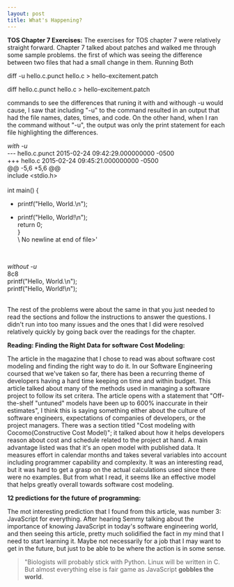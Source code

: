 ```yaml
---
layout: post
title: What's Happening?
---
```

   
__TOS Chapter 7 Exercises:__
The exercises for TOS chapter 7 were relatively straight forward. Chapter 7 talked about patches and walked me through some sample problems. the first of which was seeing the difference between two files that had a small change in them. Running Both
<br>

diff -u hello.c.punct hello.c > hello-excitement.patch

diff hello.c.punct hello.c > hello-excitement.patch
<br>

commands to see the differences that runing it with and withough -u would cause, I saw that including "-u" to the command resulted in an output that had the file names, dates, times, and code. On the other hand, when I ran the command without "-u", the output was only the print statement for each file highlighting the differences.
<br>

_with -u_
<br>
--- hello.c.punct	2015-02-24 09:42:29.000000000 -0500  
+++ hello.c	2015-02-24 09:45:21.000000000 -0500  
@@ -5,6 +5,6 @@  
include <stdio.h>  
<br> 
int main() {  
-    printf("Hello, World.\n");  
+    printf("Hello, World!\n");  
     return 0;  
 }  
\ No newline at end of file>'  
<br>

_without -u_
<br>
8c8  
    printf("Hello, World.\n");  
    printf("Hello, World!\n");  
<br>

The rest of the problems were about the same in that you just needed to read the sections and follow the instructions to answer the questions. I didn't run into too many issues and the ones that I did were resolved relatively quickly by going back over the readings for the chapter.
<br>

__Reading: Finding the Right Data for software Cost Modeling:__

The article in the magazine that I chose to read was about software cost modeling and finding the right way to do it. In our Software Engineering coursed that we've taken so far, there has been a recurring theme of developers having a hard time keeping on time and within budget. This article talked about many of the methods used in managing a software project to follow its set critera. The article opens with a statement that "Off-the-shelf "untuned" models have been up to 600% inaccurate in their estimates", I think this is saying something either about the culture of software engineers, expectations of companies of developers, or the project managers. There was a section titled "Cost modeling with Cocomo(Constructive Cost Model)"; it talked about how it helps developers reason about cost and schedule related to the project at hand. A main advantage listed was that it's an open model with published data. It measures effort in calendar months and takes several variables into account including programmer capability and complexity. It was an interesting read, but it was hard to get a grasp on the actual calculations used since there were no examples. But from what I read, it seems like an effective model that helps greatly overall towards software cost modeling.
<br>

__12 predictions for the future of programming:__

The mot interesting prediction that I found from this article, was number 3: JavaScript for everything. After hearing Semmy talking about the importance of knowing JavaScript in today's software engineering world, and then seeing this article, pretty much solidified the fact in my mind that I need to start learning it. Maybe not necessarily for a job that I may want to get in the future, but just to be able to be where the action is in some sense. 

> "Biologists will probably stick with Python. Linux will be written in C. But almost everything else is fair game as JavaScript __gobbles the world__.

